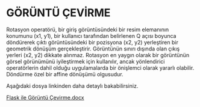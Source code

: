 # GÖRÜNTÜ ÇEVİRME 
Rotasyon operatörü, bir giriş görüntüsündeki bir resim elemanının konumunu (x1, y1), bir kullanıcı tarafından belirlenen Q açısı boyunca döndürerek çıktı görüntüsündeki bir pozisyona (x2, y2) yerleştiren bir geometrik dönüşüm gerçekleştirir. Görüntünün sınırı dışında olan çıkış yerleri (x2, y2) dikkate alınmaz. Rotasyon en yaygın olarak bir görüntünün görsel görünümünü iyileştirmek için kullanılır, ancak yönlendirici operatörlerin dahil olduğu uygulamalarda bir önişlemci olarak yararlı olabilir. Döndürme özel bir affine dönüşümü olgusudur.

Aşağıdaki dosya linkinden daha detaylı bakabilirsiniz.

[Flask ile Görüntü Çevirme.docx](https://github.com/leventkalkavan/flask_goruntu_isleme/files/7114789/Flask.ile.Goruntu.Cevirme.docx)
